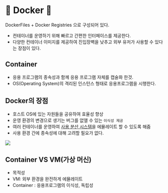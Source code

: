 
# 🐋 Docker 🐋
DockerFiles + Docker Registries 으로 구성되어 있다.
* 컨테이너를 운영하기 위해 빠르고 간편한 인터페이스를 제공한다.
* 다양한 컨테이너 이미지를 제공하여 진입장벽을 낮추고 외부 유저가 사용할 수 있다는 장점이 있다.


## Container
* 응용 프로그램의 종속성과 함께 응용 프로그램 자체를 캡술화 한것.
* OS(Operating System)의 격리된 인스턴스 형태로 응용프로그램을 시행한다.

## Docker의 장점

* 호스트 OS에 있는 자원들을 공유하여 효율성 향상
* 운영 환경의 변경으로 생기는 버그를 없앨 수 있는 `이식성 제공`
*  여러 컨테이너를 운영하여 <u>사용 분산 시스템</u>을 에뮬레이트 할 수 있도록 해줌
*  사용 환경 간에 종속성에 대해 고려할 필요가 없다.

![](https://www.hanumoka.net/images/20181116-docker-docker-basic_1.png)

## Container VS VM(가상 머신)
* 목적성
* VM: 외부 환경을 완전하게 에뮬레이트
* Container : 응용프로그램의 이식성, 독립성





